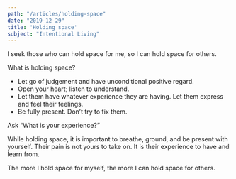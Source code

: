 ```yaml
---
path: "/articles/holding-space"
date: "2019-12-29"
title: 'Holding space'
subject: "Intentional Living"
---
```


I seek those who can hold space for me, so I can hold space for others.

What is holding space?

- Let go of judgement and have unconditional positive regard.
- Open your heart; listen to understand.
- Let them have whatever experience they are having.  Let them express and feel their feelings.
- Be fully present.  Don’t try to fix them.

Ask “What is your experience?”

While holding space, it is important to breathe, ground, and be present with yourself.  Their pain is not yours to take on.  It is their experience to have and learn from.

The more I hold space for myself, the more I can hold space for others.